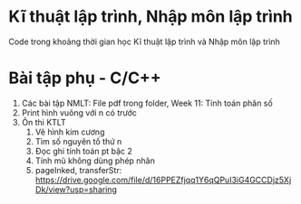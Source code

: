 # Kĩ thuật lập trình, Nhập môn lập trình
Code trong khoảng thời gian học Kĩ thuật lập trình và Nhập môn lập trình

# Bài tập phụ - C/C++
1.  Các bài tập NMLT: File pdf trong folder, Week 11: Tính toán phân số
2.  Print hình vuông với n có trước
3.  Ôn thi KTLT
	1.  Vẽ hình kim cương
	2.	Tìm số nguyên tố thứ n
	3.	Đọc ghi tính toán pt bậc 2
	4.  Tính mũ không dùng phép nhân
	5.  pageInked, transferStr: https://drive.google.com/file/d/16PPEZfjqq1Y6qQPuI3iG4GCCDjz5XjDk/view?usp=sharing
